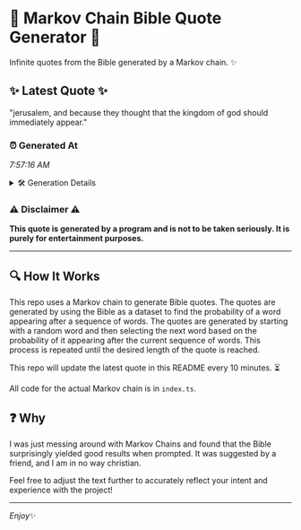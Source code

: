 # 📖 Markov Chain Bible Quote Generator 📖

Infinite quotes from the Bible generated by a Markov chain. ✨

## ✨ Latest Quote ✨
"jerusalem, and because they thought that the kingdom of god should immediately appear."

### ⏰ Generated At
*7:57:16 AM*

<details>
    <summary>🛠️ Generation Details</summary>
    <p>
        <strong>🌱 Seed:</strong> jerusalem,<br>
        <strong>🔄 Iterations:</strong> 12<br>
        <strong>📜 Context History:</strong><br>[ jerusalem, ]: and<br>[ jerusalem,, and ]: because<br>[ jerusalem,, and, because ]: they<br>[ jerusalem,, and, because, they ]: thought<br>[ jerusalem,, and, because, they, thought ]: that<br>[ jerusalem,, and, because, they, thought, that ]: the<br>[ and, because, they, thought, that, the ]: kingdom<br>[ because, they, thought, that, the, kingdom ]: of<br>[ they, thought, that, the, kingdom, of ]: god<br>[ thought, that, the, kingdom, of, god ]: should<br>[ that, the, kingdom, of, god, should ]: immediately<br>[ the, kingdom, of, god, should, immediately ]: appear.<br>
    </p>
</details>

### ⚠️ Disclaimer ⚠️
**This quote is generated by a program and is not to be taken seriously. It is purely for entertainment purposes.**

---

## 🔍 How It Works

This repo uses a Markov chain to generate Bible quotes. The quotes are generated by using the Bible as a dataset to find the probability of a word appearing after a sequence of words. The quotes are generated by starting with a random word and then selecting the next word based on the probability of it appearing after the current sequence of words. This process is repeated until the desired length of the quote is reached.

This repo will update the latest quote in this README every 10 minutes. ⏳

All code for the actual Markov chain is in `index.ts`.

## ❓ Why

I was just messing around with Markov Chains and found that the Bible surprisingly yielded good results when prompted. 
It was suggested by a friend, and I am in no way christian.

Feel free to adjust the text further to accurately reflect your intent and experience with the project!

---

*Enjoy*✨
